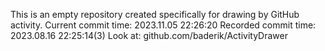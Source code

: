 This is an empty repository created specifically for drawing by GitHub activity.
Current commit time: 2023.11.05 22:26:20
Recorded commit time: 2023.08.16 22:25:14(3)
Look at: github.com/baderik/ActivityDrawer
